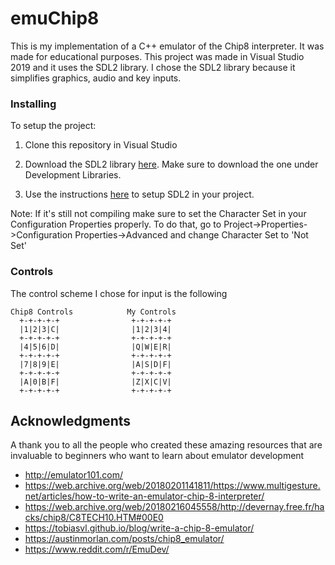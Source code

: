 # emuChip8

This is my implementation of a C++ emulator of the Chip8 interpreter. It was made for educational purposes. This project was made in Visual Studio 2019 and it uses the SDL2 library. I chose the SDL2 library because it simplifies graphics, audio and key inputs.

### Installing

To setup the project:

1. Clone this repository in Visual Studio
2. Download the SDL2 library [here](https://www.libsdl.org/download-2.0.php). Make sure to download the one under Development Libraries.

3. Use the instructions [here](https://stackoverflow.com/questions/57732058/how-do-i-link-sdl-with-visual-studio-2019) to setup SDL2 in your project.

Note: If it's still not compiling make sure to set the Character Set in your Configuration Properties properly. To do that, go to Project->Properties->Configuration Properties->Advanced and change Character Set to 'Not Set'


### Controls


The control scheme I chose for input is the following

```
Chip8 Controls            My Controls
  +-+-+-+-+                +-+-+-+-+
  |1|2|3|C|                |1|2|3|4|
  +-+-+-+-+                +-+-+-+-+
  |4|5|6|D|                |Q|W|E|R|
  +-+-+-+-+                +-+-+-+-+
  |7|8|9|E|                |A|S|D|F|
  +-+-+-+-+                +-+-+-+-+
  |A|0|B|F|                |Z|X|C|V|
  +-+-+-+-+                +-+-+-+-+
```

## Acknowledgments

A thank you to all the people who created these amazing resources that are invaluable to beginners who want to learn about emulator development

* http://emulator101.com/
* https://web.archive.org/web/20180201141811/https://www.multigesture.net/articles/how-to-write-an-emulator-chip-8-interpreter/
* https://web.archive.org/web/20180216045558/http://devernay.free.fr/hacks/chip8/C8TECH10.HTM#00E0
* https://tobiasvl.github.io/blog/write-a-chip-8-emulator/
* https://austinmorlan.com/posts/chip8_emulator/
* https://www.reddit.com/r/EmuDev/
